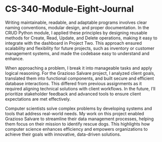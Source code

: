 # CS-340-Module-Eight-Journal

Writing maintainable, readable, and adaptable programs involves clear naming conventions, modular design, and proper documentation. In the CRUD Python module, I applied these principles by designing reusable methods for Create, Read, Update, and Delete operations, making it easy to integrate with the dashboard in Project Two. This approach ensured scalability and flexibility for future projects, such as inventory or customer management systems, and made the codebase easy to understand and enhance.

When approaching a problem, I break it into manageable tasks and apply logical reasoning. For the Grazioso Salvare project, I analyzed client goals, translated them into functional components, and built secure and efficient database interactions. This differed from previous assignments as it required aligning technical solutions with client workflows. In the future, I’ll prioritize stakeholder feedback and advanced tools to ensure client expectations are met effectively.

Computer scientists solve complex problems by developing systems and tools that address real-world needs. My work on this project enabled Grazioso Salvare to streamline their data management processes, helping them focus on their mission to identify rescue dogs. This highlights how computer science enhances efficiency and empowers organizations to achieve their goals with innovative, data-driven solutions.
